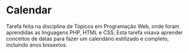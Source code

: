 # Calendar

Tarefa feita na disciplina de Tópicos em Programação Web, onde foram aprendidas as linguagens PHP, HTML e CSS. Esta tarefa visava aprender conceitos de datas para fazer um calendário estilizado e completo, incluindo anos bissextos.
